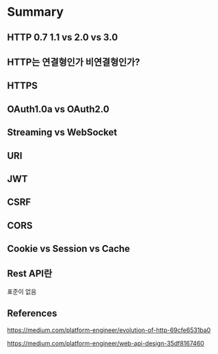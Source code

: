 # Summary

## HTTP 0.7 1.1 vs 2.0 vs 3.0

## HTTP는 연결형인가 비연결형인가?

## HTTPS

## OAuth1.0a vs OAuth2.0

## Streaming vs WebSocket

## URI

## JWT

## CSRF

## CORS

## Cookie vs Session vs Cache

## Rest API란

표준이 없음

## References

https://medium.com/platform-engineer/evolution-of-http-69cfe6531ba0

https://medium.com/platform-engineer/web-api-design-35df8167460
